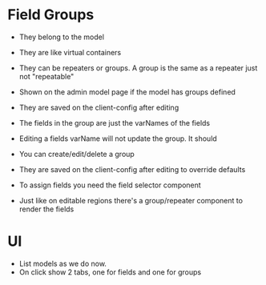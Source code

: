 # Field Groups
* They belong to the model
* They are like virtual containers
* They can be repeaters or groups. A group is the same as a repeater just not "repeatable"
* Shown on the admin model page if the model has groups defined
* They are saved on the client-config after editing
* The fields in the group are just the varNames of the fields
* Editing a fields varName will not update the group. It should

* You can create/edit/delete a group
* They are saved on the client-config after editing to override defaults
* To assign fields you need the field selector component
* Just like on editable regions there's a group/repeater component to render the fields

# UI
* List models as we do now.
* On click show 2 tabs, one for fields and one for groups
